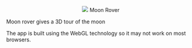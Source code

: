 <p align="center">
	<img src="http://spaceappschallenge.org/static/images/spaceappschallenge-125x129.png" />
	<span>Moon Rover</span>
</p>

Moon rover gives a 3D tour of the moon

The app is built using the WebGL technology so it may not work on most browsers.

<p align="center">
</p>
